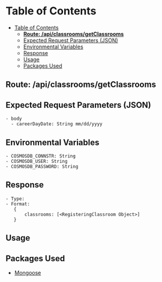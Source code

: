 # Table of Contents
- [Table of Contents](#Table-of-Contents)
  - [**Route: /api/classrooms/getClassrooms**](#Route-apiclassroomsgetClassrooms)
  - [Expected Request Parameters (JSON)](#Expected-Request-Parameters-JSON)
  - [Environmental Variables](#Environmental-Variables)
  - [Response](#Response)
  - [Usage](#Usage)
  - [Packages Used](#Packages-Used)

## **Route: /api/classrooms/getClassrooms**

## Expected Request Parameters (JSON)
    - body
      - careerDayDate: String mm/dd/yyyy
## Environmental Variables
    - COSMOSDB_CONNSTR: String
    - COSMOSDB_USER: String
    - COSMOSDB_PASSWORD: String
## Response
    - Type: 
    - Format:
       {
           classrooms: [<RegisteringClassroom Object>]
       }

## Usage

## Packages Used
- [Mongoose](https://www.npmjs.com/package/mongoose "Mongoose NPM Page")
